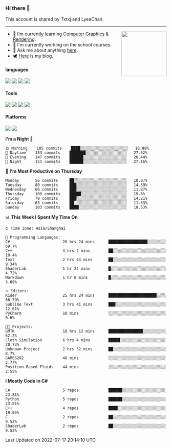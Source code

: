 ### Hi there 👋

This account is shared by Txtxj and LyeaChan.

---

<img align="right" height="141" src="https://github-readme-stats.vercel.app/api?username=txtxj&theme=tokyonight&show_icons=true&count_private=true">

- 🌱 I’m currently learning [Computer Graphics](https://github.com/txtxj/GAMES101) & [Rendering](https://github.com/txtxj/GAMES202).
- 🐶 I'm currently working on the school courses.
- 💬 Ask me about anything [here](https://github.com/txtxj/txtxj/issues).
- 🕊️ [Here](https://txtxj.top) is my blog.

#### languages

![](https://img.shields.io/badge/C++-00599C?logo=cplusplus&logoColor=fff)
![](https://img.shields.io/badge/Python-3e74a2?logo=python&logoColor=fff)
![](https://img.shields.io/badge/C%23-239120?logo=csharp&logoColor=fff)
![](https://img.shields.io/badge/C-A8B9CC?logo=c&logoColor=555)


#### Tools

![](https://img.shields.io/badge/JetBrains-000000?logo=jetbrains&logoColor=fff)
![](https://img.shields.io/badge/Unity-FFFFFF?logo=unity&logoColor=000)
![](https://img.shields.io/badge/SublimeText_3-FF9800?logo=sublimetext&logoColor=fff)
![](https://img.shields.io/badge/Blender-F5792A?logo=blender&logoColor=fff)


#### Platforms

![](https://img.shields.io/badge/Windows_10-0078D6?logo=windows&logoColor=fff)
![](https://img.shields.io/badge/Ubuntu_20.04-E95420?logo=ubuntu&logoColor=fff)


<!--START_SECTION:waka-->
**I'm a Night 🦉** 

```text
🌞 Morning    105 commits    ████░░░░░░░░░░░░░░░░░░░░░   18.88% 
🌆 Daytime    153 commits    ███████░░░░░░░░░░░░░░░░░░   27.52% 
🌃 Evening    147 commits    ██████░░░░░░░░░░░░░░░░░░░   26.44% 
🌙 Night      151 commits    ██████░░░░░░░░░░░░░░░░░░░   27.16%

```
📅 **I'm Most Productive on Thursday** 

```text
Monday       56 commits     ██░░░░░░░░░░░░░░░░░░░░░░░   10.07% 
Tuesday      80 commits     ███░░░░░░░░░░░░░░░░░░░░░░   14.39% 
Wednesday    66 commits     ███░░░░░░░░░░░░░░░░░░░░░░   11.87% 
Thursday     109 commits    █████░░░░░░░░░░░░░░░░░░░░   19.6% 
Friday       79 commits     ███░░░░░░░░░░░░░░░░░░░░░░   14.21% 
Saturday     63 commits     ██░░░░░░░░░░░░░░░░░░░░░░░   11.33% 
Sunday       103 commits    ████░░░░░░░░░░░░░░░░░░░░░   18.53%

```


📊 **This Week I Spent My Time On** 

```text
⌚︎ Time Zone: Asia/Shanghai

💬 Programming Languages: 
C#                       20 hrs 24 mins      █████████████████░░░░░░░░   69.7% 
C++                      3 hrs 2 mins        ██░░░░░░░░░░░░░░░░░░░░░░░   10.4% 
Text                     2 hrs 44 mins       ██░░░░░░░░░░░░░░░░░░░░░░░   9.34% 
ShaderLab                1 hr 22 mins        █░░░░░░░░░░░░░░░░░░░░░░░░   4.72% 
Markdown                 1 hr 8 mins         █░░░░░░░░░░░░░░░░░░░░░░░░   3.89%

🔥 Editors: 
Rider                    25 hrs 24 mins      █████████████████████░░░░   86.79% 
Sublime Text             3 hrs 41 mins       ███░░░░░░░░░░░░░░░░░░░░░░   12.61% 
PyCharm                  10 mins             ░░░░░░░░░░░░░░░░░░░░░░░░░   0.6%

🐱‍💻 Projects: 
GMTK                     18 hrs 12 mins      ███████████████░░░░░░░░░░   62.2% 
Cloth Simulation         6 hrs 4 mins        █████░░░░░░░░░░░░░░░░░░░░   20.73% 
Unknown Project          2 hrs 32 mins       ██░░░░░░░░░░░░░░░░░░░░░░░   8.7% 
GAMES202                 48 mins             ░░░░░░░░░░░░░░░░░░░░░░░░░   2.77% 
Position Based Fluids    44 mins             ░░░░░░░░░░░░░░░░░░░░░░░░░   2.55%

```

**I Mostly Code in C#** 

```text
C#                       5 repos             ██████░░░░░░░░░░░░░░░░░░░   23.81% 
Python                   5 repos             ██████░░░░░░░░░░░░░░░░░░░   23.81% 
C++                      4 repos             ████░░░░░░░░░░░░░░░░░░░░░   19.05% 
C                        2 repos             ██░░░░░░░░░░░░░░░░░░░░░░░   9.52% 
ShaderLab                2 repos             ██░░░░░░░░░░░░░░░░░░░░░░░   9.52%

```



 Last Updated on 2022-07-17 20:14:10 UTC
<!--END_SECTION:waka-->
